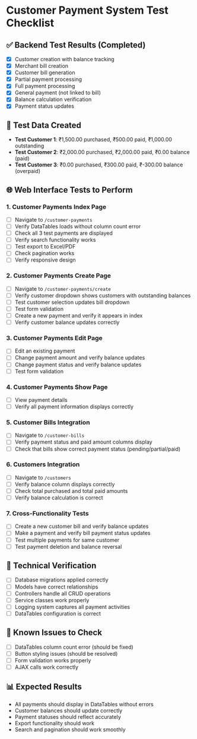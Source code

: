 # Customer Payment System Test Checklist

## ✅ Backend Test Results (Completed)
- [x] Customer creation with balance tracking
- [x] Merchant bill creation  
- [x] Customer bill generation
- [x] Partial payment processing
- [x] Full payment processing
- [x] General payment (not linked to bill)
- [x] Balance calculation verification
- [x] Payment status updates

## 🧪 Test Data Created
- **Test Customer 1**: ₹1,500.00 purchased, ₹500.00 paid, ₹1,000.00 outstanding
- **Test Customer 2**: ₹2,000.00 purchased, ₹2,000.00 paid, ₹0.00 balance (paid)
- **Test Customer 3**: ₹0.00 purchased, ₹300.00 paid, ₹-300.00 balance (overpaid)

## 🌐 Web Interface Tests to Perform

### 1. Customer Payments Index Page
- [ ] Navigate to `/customer-payments`
- [ ] Verify DataTables loads without column count error
- [ ] Check all 3 test payments are displayed
- [ ] Verify search functionality works
- [ ] Test export to Excel/PDF
- [ ] Check pagination works
- [ ] Verify responsive design

### 2. Customer Payments Create Page
- [ ] Navigate to `/customer-payments/create`
- [ ] Verify customer dropdown shows customers with outstanding balances
- [ ] Test customer selection updates bill dropdown
- [ ] Test form validation
- [ ] Create a new payment and verify it appears in index
- [ ] Verify customer balance updates correctly

### 3. Customer Payments Edit Page
- [ ] Edit an existing payment
- [ ] Change payment amount and verify balance updates
- [ ] Change payment status and verify balance updates
- [ ] Test form validation

### 4. Customer Payments Show Page
- [ ] View payment details
- [ ] Verify all payment information displays correctly

### 5. Customer Bills Integration
- [ ] Navigate to `/customer-bills`
- [ ] Verify payment status and paid amount columns display
- [ ] Check that bills show correct payment status (pending/partial/paid)

### 6. Customers Integration
- [ ] Navigate to `/customers`
- [ ] Verify balance column displays correctly
- [ ] Check total purchased and total paid amounts
- [ ] Verify balance calculation is correct

### 7. Cross-Functionality Tests
- [ ] Create a new customer bill and verify balance updates
- [ ] Make a payment and verify bill payment status updates
- [ ] Test multiple payments for same customer
- [ ] Test payment deletion and balance reversal

## 🔧 Technical Verification
- [ ] Database migrations applied correctly
- [ ] Models have correct relationships
- [ ] Controllers handle all CRUD operations
- [ ] Service classes work properly
- [ ] Logging system captures all payment activities
- [ ] DataTables configuration is correct

## 🚨 Known Issues to Check
- [ ] DataTables column count error (should be fixed)
- [ ] Button styling issues (should be resolved)
- [ ] Form validation works properly
- [ ] AJAX calls work correctly

## 📊 Expected Results
- All payments should display in DataTables without errors
- Customer balances should update correctly
- Payment statuses should reflect accurately
- Export functionality should work
- Search and pagination should work smoothly
